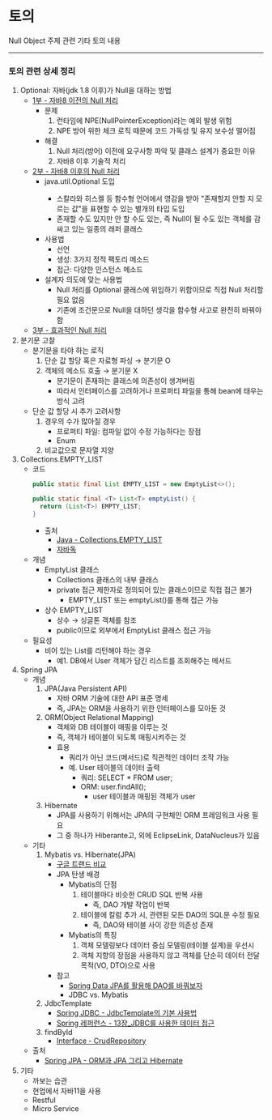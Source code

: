 토의
===========
Null Object 주제 관련 기타 토의 내용
- - - - - -

### 토의 관련 상세 정리
1. Optional: 자바(jdk 1.8 이후)가 Null을 대하는 방법
	* [1부 - 자바8 이전의 Null 처리](http://www.daleseo.com/java8-optional-before/)
		* 문제
			1. 런타임에 NPE(NullPointerException)라는 예외 발생 위험
			2. NPE 방어 위한 체크 로직 때문에 코드 가독성 및 유지 보수성 떨어짐
		* 해결
			1. Null 처리(방어) 이전에 요구사항 파악 및 클래스 설계가 중요한 이유
			2. 자바8 이후 기술적 처리
	* [2부 - 자바8 이후의 Null 처리](http://www.daleseo.com/java8-optional-after/)
		* java.util.Optional<T> 도입
			* 스칼라와 히스켈 등 함수형 언어에서 영감을 받아 "존재할지 안할 지 모르는 값"을 표현할 수 있는 별개의 타입 도입
			* 존재할 수도 있지만 안 할 수도 있는, 즉 Null이 될 수도 있는 객체를 감싸고 있는 일종의 래퍼 클래스
		* 사용법
			* 선언
			* 생성: 3가지 정적 팩토리 메소드
			* 접근: 다양한 인스턴스 메소드
		* 설계자 의도에 맞는 사용법
			* Null 처리를 Optional 클래스에 위임하기 위함이므로 직접 Null 처리할 필요 없음
			* 기존에 조건문으로 Null을 대하던 생각을 함수형 사고로 완전히 바꿔야 함
	* [3부 - 효과적인 Null 처리](http://www.daleseo.com/java8-optional-effective/)
2. 분기문 고찰
	* 분기문을 타야 하는 로직
		1. 단순 값 할당 혹은 자료형 파싱 → 분기문 O
		2. 객체의 메소드 호출 → 분기문 X
			* 분기문이 존재하는 클래스에 의존성이 생겨버림
			* 따라서 인터페이스를 고려하거나 프로퍼티 파일을 통해 bean에 태우는 방식 고려
	* 단순 값 할당 시 추가 고려사항
		1. 경우의 수가 많아질 경우
			* 프로퍼티 파일: 컴파일 없이 수정 가능하다는 장점
			* Enum
		2. 비교값으로 문자열 지양
3. Collections.EMPTY_LIST
	* 코드  
	  ```java
	  public static final List EMPTY_LIST = new EmptyList<>();
	  
	  public static final <T> List<T> emptyList() {
		return (List<T>) EMPTY_LIST;
	  }
	  ```
		* 출처
			* [Java - Collections.EMPTY_LIST](https://dololak.tistory.com/48)
			* [자바독](https://github.com/nara1030/DesignPattern/blob/master/study/week6_NullObject/img/Collections_EMPTY_LIST.png)  
	* 개념
		* EmptyList 클래스
			* Collections 클래스의 내부 클래스
			* private 접근 제한자로 정의되어 있는 클래스이므로 직접 접근 불가
				* EMPTY_LIST 또는 emptyList()를 통해 접근 가능
		* 상수 EMPTY_LIST
			* 상수 → 싱글톤 객체를 참조
			* public이므로 외부에서 EmptyList 클래스 접근 가능
	* 필요성
		* 비어 있는 List를 리턴해야 하는 경우
			* 예1. DB에서 User 객체가 담긴 리스트를 조회해주는 메서드
4. Spring JPA
	* 개념
		1. JPA(Java Persistent API)
			* 자바 ORM 기술에 대한 API 표준 명세
			* 즉, JPA는 ORM을 사용하기 위한 인터페이스를 모아둔 것
		2. ORM(Object Relational Mapping)
			* 객체와 DB 테이블이 매핑을 이루는 것
			* 즉, 객체가 테이블이 되도록 매핑시켜주는 것
			* 효용
				* 쿼리가 아닌 코드(메서드)로 직관적인 데이터 조작 가능
				* 예. User 테이블의 데이터 출력
					* 쿼리: SELECT * FROM user;
					* ORM: user.findAll();
						* user 테이블과 매핑된 객체가 user
		3. Hibernate
			* JPA를 사용하기 위해서는 JPA의 구현체인 ORM 프레임워크 사용 필요
			* 그 중 하나가 Hiberante고, 외에 EclipseLink, DataNucleus가 있음
	* 기타
		1. Mybatis vs. Hibernate(JPA)
			* [구글 트랜드 비교](https://trends.google.com/trends/explore?q=mybatis,hibernate)
			* JPA 탄생 배경
				* Mybatis의 단점
					1. 테이블마다 비슷한 CRUD SQL 반복 사용
						* 즉, DAO 개발 작업이 반복
					2. 테이블에 칼럼 추가 시, 관련된 모든 DAO의 SQL문 수정 필요
						* 즉, DAO와 테이블 사이 강한 의존성 존재
				* Mybatis의 특징
					1. 객체 모델링보다 데이터 중심 모델링(테이블 설계)을 우선시
					2. 객체 지향의 장점을 사용하지 않고 객체를 단순히 데이터 전달 목적(VO, DTO)으로 사용
			* 참고
				* [Spring Data JPA를 활용해 DAO를 바꿔보자](http://www.chidoo.me/index.php/2016/05/08/spring-data-jpa-for-short-memories/)
				* JDBC vs. Mybatis
		2. JdbcTemplate
			* [Spring JDBC - JdbcTemplate의 기본 사용법](https://gmlwjd9405.github.io/2018/12/19/jdbctemplate-usage.html)
			* [Spring 레퍼런스 - 13장_JDBC를 사용한 데이터 접근](https://blog.outsider.ne.kr/882)
		3. findById
			* [Interface - CrudRepository](https://docs.spring.io/spring-data/commons/docs/current/api/org/springframework/data/repository/CrudRepository.html)
	* 출처
		* [Spring JPA - ORM과 JPA 그리고 Hibernate](https://victorydntmd.tistory.com/195)
5. 기타
	* 까보는 습관
	* 현업에서 자바11을 사용
	* Restful
	* Micro Service
